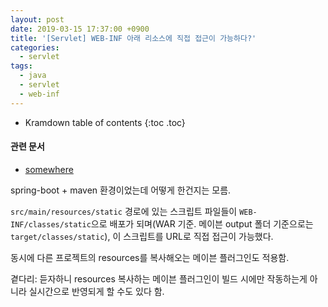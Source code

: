 ```yaml
---
layout: post
date: 2019-03-15 17:37:00 +0900
title: '[Servlet] WEB-INF 아래 리소스에 직접 접근이 가능하다?'
categories:
  - servlet
tags:
  - java
  - servlet
  - web-inf
---
```


* Kramdown table of contents
{:toc .toc}

#### 관련 문서

- [somewhere](/somewhere)

spring-boot + maven 환경이었는데 어떻게 한건지는 모름.

`src/main/resources/static` 경로에 있는 스크립트 파일들이 `WEB-INF/classes/static`으로 배포가 되며(WAR 기준. 메이븐 output 폴더 기준으로는 `target/classes/static`), 이 스크립트를 URL로 직접 접근이 가능했다.

동시에 다른 프로젝트의 resources를 복사해오는 메이븐 플러그인도 적용함.

곁다리: 듣자하니 resources 복사하는 메이븐 플러그인이 빌드 시에만 작동하는게 아니라 실시간으로 반영되게 할 수도 있다 함.
